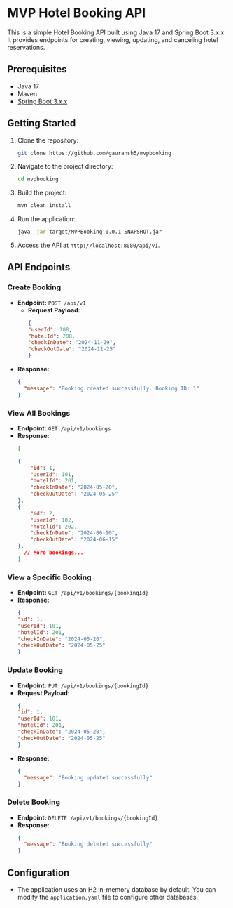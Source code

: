 # MVP Hotel Booking API

This is a simple Hotel Booking API built using Java 17 and Spring Boot 3.x.x. It provides endpoints for creating, viewing, updating, and canceling hotel reservations.

## Prerequisites

- Java 17
- Maven
- [Spring Boot 3.x.x](https://spring.io/projects/spring-boot)

## Getting Started

1. Clone the repository:

    ```bash
    git clone https://github.com/gauransh5/mvpbooking
    ```

2. Navigate to the project directory:

    ```bash
    cd mvpbooking
    ```

3. Build the project:

    ```bash
    mvn clean install
    ```

4. Run the application:

    ```bash
    java -jar target/MVPBooking-0.0.1-SNAPSHOT.jar
    ```

5. Access the API at `http://localhost:8080/api/v1`.

## API Endpoints

### Create Booking

- **Endpoint:** `POST /api/v1`
  - **Request Payload:**
      ```json
      {
      "userId": 108,
      "hotelId": 208,
      "checkInDate": "2024-11-29",
      "checkOutDate": "2024-11-25"
      }
      ```
- **Response:**
    ```json
    {
      "message": "Booking created successfully. Booking ID: 1"
    }
    ```

### View All Bookings

- **Endpoint:** `GET /api/v1/bookings`
- **Response:**
    ```json
    [

    {
        "id": 1,
        "userId": 101,
        "hotelId": 201,
        "checkInDate": "2024-05-20",
        "checkOutDate": "2024-05-25"
    },
    {
        "id": 2,
        "userId": 102,
        "hotelId": 202,
        "checkInDate": "2024-06-10",
        "checkOutDate": "2024-06-15"
    },
      // More bookings...
    ]
    ```

### View a Specific Booking

- **Endpoint:** `GET /api/v1/bookings/{bookingId}`
- **Response:**
    ```json
    {
    "id": 1,
    "userId": 101,
    "hotelId": 201,
    "checkInDate": "2024-05-20",
    "checkOutDate": "2024-05-25"
    }
    ```

### Update Booking

- **Endpoint:** `PUT /api/v1/bookings/{bookingId}`
- **Request Payload:**
    ```json
    {
    "id": 1,
    "userId": 101,
    "hotelId": 201,
    "checkInDate": "2024-05-20",
    "checkOutDate": "2024-05-25"
    }
    ```
- **Response:**
    ```json
    {
      "message": "Booking updated successfully"
    }
    ```

### Delete Booking

- **Endpoint:** `DELETE /api/v1/bookings/{bookingId}`
- **Response:**
    ```json
    {
      "message": "Booking deleted successfully"
    }
    ```

## Configuration

- The application uses an H2 in-memory database by default. You can modify the `application.yaml` file to configure other databases.

